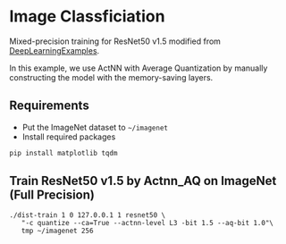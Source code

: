 # Image Classficiation
Mixed-precision training for ResNet50 v1.5 modified from [DeepLearningExamples](https://github.com/NVIDIA/DeepLearningExamples/tree/master/PyTorch/Classification/ConvNets).

In this example, we use ActNN with Average Quantization by manually constructing the model with the memory-saving layers.

## Requirements
- Put the ImageNet dataset to `~/imagenet`
- Install required packages
```bash
pip install matplotlib tqdm
```

## Train ResNet50 v1.5 by Actnn_AQ on ImageNet (Full Precision)
```
./dist-train 1 0 127.0.0.1 1 resnet50 \
   "-c quantize --ca=True --actnn-level L3 -bit 1.5 --aq-bit 1.0"\
   tmp ~/imagenet 256
```
